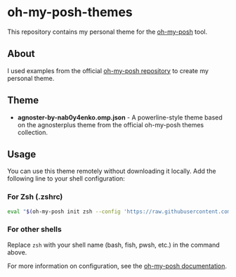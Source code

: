 # oh-my-posh-themes

This repository contains my personal theme for the [oh-my-posh](https://github.com/JanDeDobbeleer/oh-my-posh) tool.

## About

I used examples from the official [oh-my-posh repository](https://github.com/JanDeDobbeleer/oh-my-posh) to create my personal theme.

## Theme

- **agnoster-by-nab0y4enko.omp.json** - A powerline-style theme based on the agnosterplus theme from the official oh-my-posh themes collection.

## Usage

You can use this theme remotely without downloading it locally. Add the following line to your shell configuration:

### For Zsh (.zshrc)

```bash
eval "$(oh-my-posh init zsh --config 'https://raw.githubusercontent.com/nab0y4enko/oh-my-posh-themes/main/agnoster-by-nab0y4enko.omp.json')"
```

### For other shells

Replace `zsh` with your shell name (bash, fish, pwsh, etc.) in the command above.

For more information on configuration, see the [oh-my-posh documentation](https://ohmyposh.dev/docs/configuration/general).